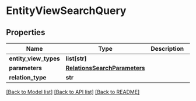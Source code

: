 # EntityViewSearchQuery

## Properties
Name | Type | Description | Notes
------------ | ------------- | ------------- | -------------
**entity_view_types** | **list[str]** |  | [optional] 
**parameters** | [**RelationsSearchParameters**](RelationsSearchParameters.md) |  | [optional] 
**relation_type** | **str** |  | [optional] 

[[Back to Model list]](../README.md#documentation-for-models) [[Back to API list]](../README.md#documentation-for-api-endpoints) [[Back to README]](../README.md)


